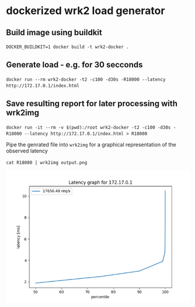 # dockerized wrk2 load generator

## Build image using buildkit

`DOCKER_BUILDKIT=1 docker build -t wrk2-docker .`

## Generate load - e.g. for 30 secconds

`docker run --rm wrk2-docker -t2 -c100 -d30s -R18000 --latency http://172.17.0.1/index.html`

## Save resulting report for later processing with wrk2img

`docker run -it --rm -v $(pwd):/root wrk2-docker -t2 -c100 -d30s -R18000 --latency http://172.17.0.1/index.html > R18000`

Pipe the genrated file into `wrk2img` for a graphical representation of the observed latency

`cat R18000 | wrk2img output.png`

![](output/output.png)